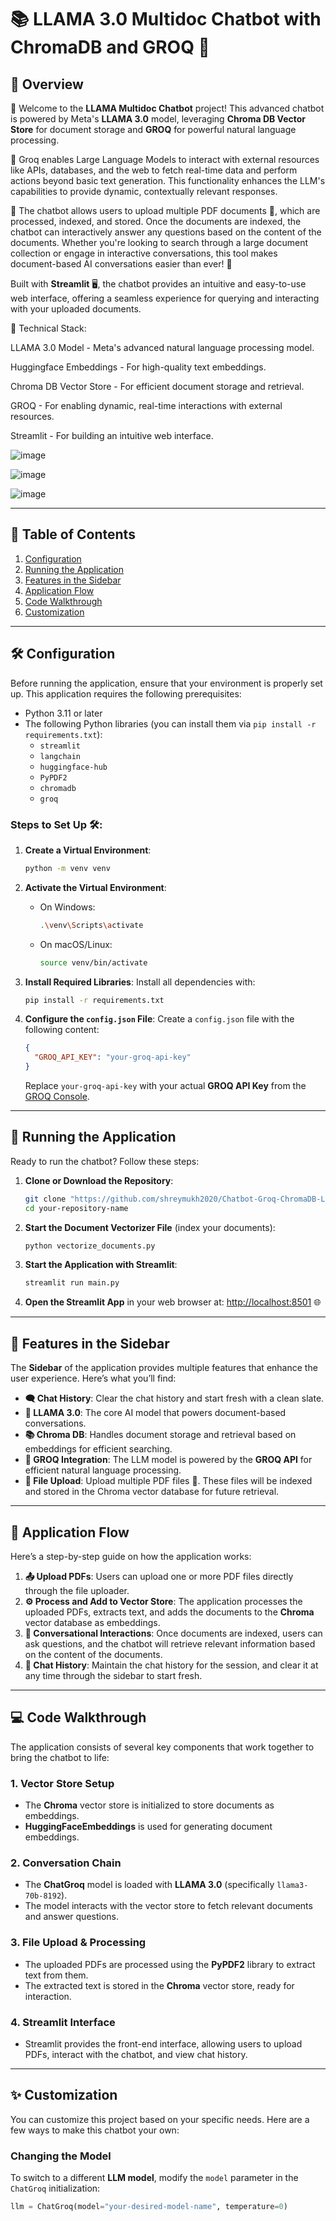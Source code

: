 # 📚 LLAMA 3.0 Multidoc Chatbot with ChromaDB and GROQ 🤖

## 💬 Overview 

🚀 Welcome to the **LLAMA Multidoc Chatbot** project! This advanced chatbot is powered by Meta's **LLAMA 3.0** model, leveraging **Chroma DB Vector Store** for document storage and **GROQ** for powerful natural language processing. 

🚀 Groq enables Large Language Models to interact with external resources like APIs, databases, and the web to fetch real-time data and perform actions beyond basic text generation. This functionality enhances the LLM's capabilities to provide dynamic, contextually relevant responses.

🚀 The chatbot allows users to upload multiple PDF documents 📄, which are processed, indexed, and stored. Once the documents are indexed, the chatbot can interactively answer any questions based on the content of the documents. Whether you're looking to search through a large document collection or engage in interactive conversations, this tool makes document-based AI conversations easier than ever! 💬

Built with **Streamlit** 🖥️, the chatbot provides an intuitive and easy-to-use web interface, offering a seamless experience for querying and interacting with your uploaded documents.

🤖 Technical Stack:

LLAMA 3.0 Model - Meta's advanced natural language processing model.

Huggingface Embeddings - For high-quality text embeddings.

Chroma DB Vector Store - For efficient document storage and retrieval.

GROQ - For enabling dynamic, real-time interactions with external resources.

Streamlit - For building an intuitive web interface.


![image](https://github.com/shreymukh2020/Chatbot-Groq-ChromaDB-LLAMA3.0/blob/main/App_screenshot1.png)

![image](https://github.com/shreymukh2020/Chatbot-Groq-ChromaDB-LLAMA3.0/blob/main/App_screenshot2.png)

![image](https://github.com/shreymukh2020/Chatbot-Groq-ChromaDB-LLAMA3.0/blob/main/App_screenshot3.png)

---

## 📝 Table of Contents

1. [Configuration](#configuration) 
2. [Running the Application](#running-the-application) 
3. [Features in the Sidebar](#features-in-the-sidebar) 
4. [Application Flow](#application-flow) 
5. [Code Walkthrough](#code-walkthrough) 
6. [Customization](#customization) 

---

## 🛠️ Configuration

Before running the application, ensure that your environment is properly set up. This application requires the following prerequisites:

- Python 3.11 or later 
- The following Python libraries (you can install them via `pip install -r requirements.txt`):
  - `streamlit` 
  - `langchain` 
  - `huggingface-hub` 
  - `PyPDF2` 
  - `chromadb` 
  - `groq` 

### Steps to Set Up 🛠️:

1. **Create a Virtual Environment**:
    ```bash
    python -m venv venv
    ```

2. **Activate the Virtual Environment**:
    - On Windows:
      ```bash
      .\venv\Scripts\activate
      ```
    - On macOS/Linux:
      ```bash
      source venv/bin/activate
      ```

3. **Install Required Libraries**:
    Install all dependencies with:
    ```bash
    pip install -r requirements.txt
    ```

4. **Configure the `config.json` File**:
    Create a `config.json` file with the following content:
    ```json
    {
      "GROQ_API_KEY": "your-groq-api-key"
    }
    ```
    Replace `your-groq-api-key` with your actual **GROQ API Key** from the [GROQ Console](https://console.groq.com).

---

## 🚀 Running the Application

Ready to run the chatbot? Follow these steps:

1. **Clone or Download the Repository**:
    ```bash
    git clone "https://github.com/shreymukh2020/Chatbot-Groq-ChromaDB-LLAMA3.1.git"
    cd your-repository-name
    ```

2. **Start the Document Vectorizer File** (index your documents):
    ```bash
    python vectorize_documents.py
    ```

3. **Start the Application with Streamlit**:
    ```bash
    streamlit run main.py
    ```

4. **Open the Streamlit App** in your web browser at:
    [http://localhost:8501](http://localhost:8501) 🌐

---

## 🔧 Features in the Sidebar

The **Sidebar** of the application provides multiple features that enhance the user experience. Here’s what you’ll find:

- **🗨️ Chat History**: Clear the chat history and start fresh with a clean slate.
- **🤖 LLAMA 3.0**: The core AI model that powers document-based conversations.
- **📚 Chroma DB**: Handles document storage and retrieval based on embeddings for efficient searching.
- **🧠 GROQ Integration**: The LLM model is powered by the **GROQ API** for efficient natural language processing.
- **📂 File Upload**: Upload multiple PDF files 📄. These files will be indexed and stored in the Chroma vector database for future retrieval.

---

## 🔄 Application Flow

Here’s a step-by-step guide on how the application works:

1. **📤 Upload PDFs**: Users can upload one or more PDF files directly through the file uploader.
2. **⚙️ Process and Add to Vector Store**: The application processes the uploaded PDFs, extracts text, and adds the documents to the **Chroma** vector database as embeddings.
3. **💬 Conversational Interactions**: Once documents are indexed, users can ask questions, and the chatbot will retrieve relevant information based on the content of the documents.
4. **🧹 Chat History**: Maintain the chat history for the session, and clear it at any time through the sidebar to start fresh.

---

## 💻 Code Walkthrough

The application consists of several key components that work together to bring the chatbot to life:

### 1. **Vector Store Setup** 
   - The **Chroma** vector store is initialized to store documents as embeddings.
   - **HuggingFaceEmbeddings** is used for generating document embeddings.

### 2. **Conversation Chain** 
   - The **ChatGroq** model is loaded with **LLAMA 3.0** (specifically `llama3-70b-8192`).
   - The model interacts with the vector store to fetch relevant documents and answer questions.

### 3. **File Upload & Processing** 
   - The uploaded PDFs are processed using the **PyPDF2** library to extract text from them.
   - The extracted text is stored in the **Chroma** vector store, ready for interaction.

### 4. **Streamlit Interface** 
   - Streamlit provides the front-end interface, allowing users to upload PDFs, interact with the chatbot, and view chat history.

---

## ✨ Customization

You can customize this project based on your specific needs. Here are a few ways to make this chatbot your own:

### Changing the Model 

To switch to a different **LLM model**, modify the `model` parameter in the `ChatGroq` initialization:

```python
llm = ChatGroq(model="your-desired-model-name", temperature=0)
